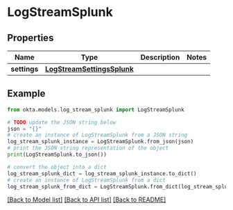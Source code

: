 # LogStreamSplunk


## Properties

Name | Type | Description | Notes
------------ | ------------- | ------------- | -------------
**settings** | [**LogStreamSettingsSplunk**](LogStreamSettingsSplunk.md) |  | 

## Example

```python
from okta.models.log_stream_splunk import LogStreamSplunk

# TODO update the JSON string below
json = "{}"
# create an instance of LogStreamSplunk from a JSON string
log_stream_splunk_instance = LogStreamSplunk.from_json(json)
# print the JSON string representation of the object
print(LogStreamSplunk.to_json())

# convert the object into a dict
log_stream_splunk_dict = log_stream_splunk_instance.to_dict()
# create an instance of LogStreamSplunk from a dict
log_stream_splunk_from_dict = LogStreamSplunk.from_dict(log_stream_splunk_dict)
```
[[Back to Model list]](../README.md#documentation-for-models) [[Back to API list]](../README.md#documentation-for-api-endpoints) [[Back to README]](../README.md)


